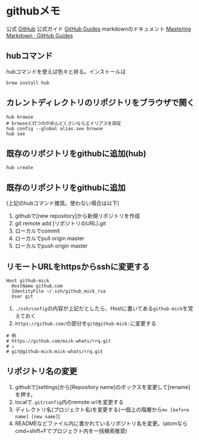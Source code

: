 # githubメモ

公式
[GitHub](https://github.com/)
公式ガイド
[GitHub Guides](https://guides.github.com/)
markdownのドキュメント
[Mastering Markdown · GitHub Guides](https://guides.github.com/features/mastering-markdown/)
## hubコマンド
hubコマンドを使えば色々と捗る。インストールは
```
brew install hub
```

## カレントディレクトリのリポジトリをブラウザで開く
```
hub browse
# browseと打つのがめんどくさいならエイリアスを設定
hub config --global alias.see browse
hub see
```

## 既存のリポジトリをgithubに追加(hub)
```
hub create
```

## 既存のリポジトリをgithubに追加
(上記のhubコマンド推奨。使わない場合は以下)
1. githubで[new repository]から新規リポジトリを作成
2. git remote add [リポジトリのURL].git
3. ローカルでcommit
4. ローカルでpull origin master
5. ローカルでpush origin master

## リモートURLをhttpsからsshに変更する

```./.ssh/config
Host github-mick
  HostName github.com
  IdentityFile ~/.ssh/github_mick_rsa
  User git
```

1. `./ssh/config`の内容が上記だとしたら、Hostに書いてある`github-mick`を覚えておく
2. `https://github.com/`の部分を`git@github-mick:`に変更する

```
# 例
# https://github.com/mick-whats/rrq.git
# ↓
# git@github-mick:mick-whats/rrq.git
```


## リポジトリ名の変更

1. githubで[settings]から[Repository name]のボックスを変更して[rename]を押す。
2. localで`.git/config`内のremote urlを変更する
3. ディレクトリ名(プロジェクト名)を変更する(一個上の階層から`mv [before name] [new name]`)
4. READMEなどファイル内に書かれているリポジトリ名を変更。(atomならcmd+shift+Fでプロジェクト内を一括検索推奨)
